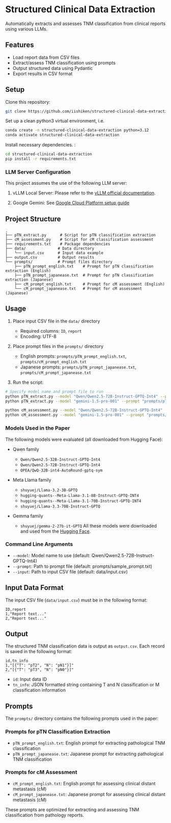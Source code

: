 # Structured Clinical Data Extraction

Automatically extracts and assesses TNM classification from clinical reports using various LLMs.

## Features

- Load report data from CSV files
- Extract/assess TNM classification using prompts
- Output structured data using Pydantic
- Export results in CSV format

## Setup

Clone this repository:
```bash
git clone https://github.com/iishiken/structured-clinical-data-extraction
```
Set up a clean python3 virtual environment, i.e.
```bash
conda create -n structured-clinical-data-extraction python=3.12
conda activate structured-clinical-data-extraction
```

Install necessary dependencies. :
```bash
cd structured-clinical-data-extraction 
pip install -r requirements.txt
```

### LLM Server Configuration

This project assumes the use of the following LLM server:

1. vLLM Local Server: Please refer to the [vLLM official documentation](https://docs.vllm.ai/).

2. Google Gemini: See [Google Cloud Platform setup guide](https://cloud.google.com/vertex-ai/docs/start/cloud-environment)


## Project Structure

```
.
├── pTN_extract.py      # Script for pTN classification extraction
├── cM_assessment.py    # Script for cM classification assessment
├── requirements.txt    # Package dependencies
├── data/              # Data directory
│   └── input.csv      # Input data example
├── output.csv         # Output results
└── prompts/           # Prompt files directory
    ├── pTN_prompt_english.txt    # Prompt for pTN classification extraction (English)
    ├── pTN_prompt_japanease.txt  # Prompt for pTN classification extraction (Japanese)
    ├── cM_prompt_english.txt     # Prompt for cM assessment (English)
    └── cM_prompt_japanease.txt   # Prompt for cM assessment (Japanese)
```

## Usage

1. Place input CSV file in the `data/` directory
   - Required columns: `ID`, `report`
   - Encoding: UTF-8

2. Place prompt files in the `prompts/` directory
   - English prompts: `prompts/pTN_prompt_english.txt`, `prompts/cM_prompt_english.txt`
   - Japanese prompts: `prompts/pTN_prompt_japanease.txt`, `prompts/cM_prompt_japanease.txt`

3. Run the script:
```bash
# Specify model name and prompt file to run
python pTN_extract.py --model "Qwen/Qwen2.5-72B-Instruct-GPTQ-Int4" --prompt "prompts/pTN_prompt_english.txt"
python pTN_extract.py --model "gemini-1.5-pro-001" --prompt "prompts/pTN_prompt_english.txt"

python cM_assessment.py --model "Qwen/Qwen2.5-72B-Instruct-GPTQ-Int4" --prompt "prompts/cM_prompt_english.txt"
python cM_assessment.py --model "gemini-1.5-pro-001" --prompt "prompts/cM_prompt_english.txt"

```

### Models Used in the Paper

The following models were evaluated (all downloaded from Hugging Face):

- Qwen family
  - `Qwen/Qwen2.5-32B-Instruct-GPTQ-Int4`
  - `Qwen/Qwen2.5-72B-Instruct-GPTQ-Int4`
  - `OPEA/QwQ-32B-int4-AutoRound-gptq-sym`

- Meta Llama family
  - `shuyuej/Llama-3.2-3B-GPTQ`
  - `hugging-quants--Meta-Llama-3.1-8B-Instruct-GPTQ-INT4`
  - `hugging-quants--Meta-Llama-3.1-70B-Instruct-GPTQ-INT4`
  - `shuyuej/Llama-3.3-70B-Instruct-GPTQ`

- Gemma family
  - `shuyuej/gemma-2-27b-it-GPTQ`
All these models were downloaded and used from the [Hugging Face](https://huggingface.co/).

### Command Line Arguments

- `--model`: Model name to use (default: Qwen/Qwen2.5-72B-Instruct-GPTQ-Int4)
- `--prompt`: Path to prompt file (default: prompts/sample_prompt.txt)
- `--input`: Path to input CSV file (default: data/input.csv)

## Input Data Format

The input CSV file (`data/input.csv`) must be in the following format:

```csv
ID,report
1,"Report text..."
2,"Report text..."
```

## Output

The structured TNM classification data is output as `output.csv`. Each record is saved in the following format:

```csv
id,tn_info
1,"[{"T": "pT2", "N": "pN1"}]"
2,"[{"T": "pT3", "N": "pN0"}]"
```

- `id`: Input data ID
- `tn_info`: JSON formatted string containing T and N classification or M classification information

## Prompts

The `prompts/` directory contains the following prompts used in the paper:

### Prompts for pTN Classification Extraction
- `pTN_prompt_english.txt`: English prompt for extracting pathological TNM classification
- `pTN_prompt_japanease.txt`: Japanese prompt for extracting pathological TNM classification

### Prompts for cM Assessment
- `cM_prompt_english.txt`: English prompt for assessing clinical distant metastasis (cM)
- `cM_prompt_japanease.txt`: Japanese prompt for assessing clinical distant metastasis (cM)

These prompts are optimized for extracting and assessing TNM classification from pathology reports.
